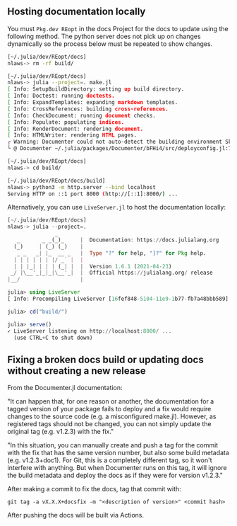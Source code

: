 
## Hosting documentation locally
You must `Pkg.dev REopt` in the docs Project for the docs to update using the following method. The python server does not pick up on changes dynamically so the process below must be repeated to show changes.
```bash
[~/.julia/dev/REopt/docs]
nlaws-> rm -rf build/

[~/.julia/dev/REopt/docs]
nlaws-> julia --project=. make.jl 
[ Info: SetupBuildDirectory: setting up build directory.
[ Info: Doctest: running doctests.
[ Info: ExpandTemplates: expanding markdown templates.
[ Info: CrossReferences: building cross-references.
[ Info: CheckDocument: running document checks.
[ Info: Populate: populating indices.
[ Info: RenderDocument: rendering document.
[ Info: HTMLWriter: rendering HTML pages.
┌ Warning: Documenter could not auto-detect the building environment Skipping deployment.
└ @ Documenter ~/.julia/packages/Documenter/bFHi4/src/deployconfig.jl:75

[~/.julia/dev/REopt/docs]
nlaws-> cd build/

[~/.julia/dev/REopt/docs/build]
nlaws-> python3 -m http.server --bind localhost
Serving HTTP on ::1 port 8000 (http://[::1]:8000/) ...
```

Alternatively, you can use `LiveServer.jl` to host the documentation locally:
```julia
[~/.julia/dev/REopt/docs]
nlaws-> julia --project=.
               _
   _       _ _(_)_     |  Documentation: https://docs.julialang.org
  (_)     | (_) (_)    |
   _ _   _| |_  __ _   |  Type "?" for help, "]?" for Pkg help.
  | | | | | | |/ _` |  |
  | | |_| | | | (_| |  |  Version 1.6.1 (2021-04-23)
 _/ |\__'_|_|_|\__'_|  |  Official https://julialang.org/ release
|__/                   |

julia> using LiveServer
[ Info: Precompiling LiveServer [16fef848-5104-11e9-1b77-fb7a48bbb589]

julia> cd("build/")

julia> serve()
✓ LiveServer listening on http://localhost:8000/ ...
  (use CTRL+C to shut down)
```

## Fixing a broken docs build or updating docs without creating a new release
From the Documenter.jl documentation:

"It can happen that, for one reason or another, the documentation for a tagged version of your package fails to deploy and a fix would require changes to the source code (e.g. a misconfigured make.jl). However, as registered tags should not be changed, you can not simply update the original tag (e.g. v1.2.3) with the fix."

"In this situation, you can manually create and push a tag for the commit with the fix that has the same version number, but also some build metadata (e.g. v1.2.3+doc1). For Git, this is a completely different tag, so it won't interfere with anything. But when Documenter runs on this tag, it will ignore the build metadata and deploy the docs as if they were for version v1.2.3."

After making a commit to fix the docs, tag that commit with:
```
git tag -a vX.X.X+docsfix -m "<description of version>" <commit hash>
```
After pushing the docs will be built via Actions.